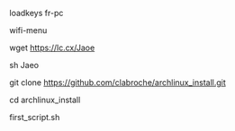 loadkeys fr-pc

wifi-menu

wget https://lc.cx/Jaoe

sh Jaeo

git clone https://github.com/clabroche/archlinux_install.git

cd archlinux_install

first_script.sh
